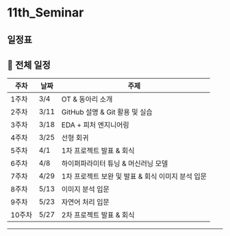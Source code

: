 # 11th_Seminar

## 일정표

## 📅 전체 일정

| 주차  | 날짜   | 주제 |
|------|-------|--------------------------------|
| 1주차 | 3/4   | OT & 동아리 소개 |
| 2주차 | 3/11  | GitHub 설명 & Git 활용 및 실습 |
| 3주차 | 3/18  | EDA + 피처 엔지니어링 |
| 4주차 | 3/25  | 선형 회귀 |
| 5주차 | 4/1   | 1차 프로젝트 발표 & 회식 |
| 6주차 | 4/8   | 하이퍼파라미터 튜닝 & 머신러닝 모델 |
| 7주차 | 4/29  | 1차 프로젝트 보완 및 발표 & 회식  이미지 분석 입문|
| 8주차 | 5/13  | 이미지 분석 입문 |
| 9주차 | 5/23  | 자연어 처리 입문 |
| 10주차 | 5/27   | 2차 프로젝트 발표 & 회식 |

---


